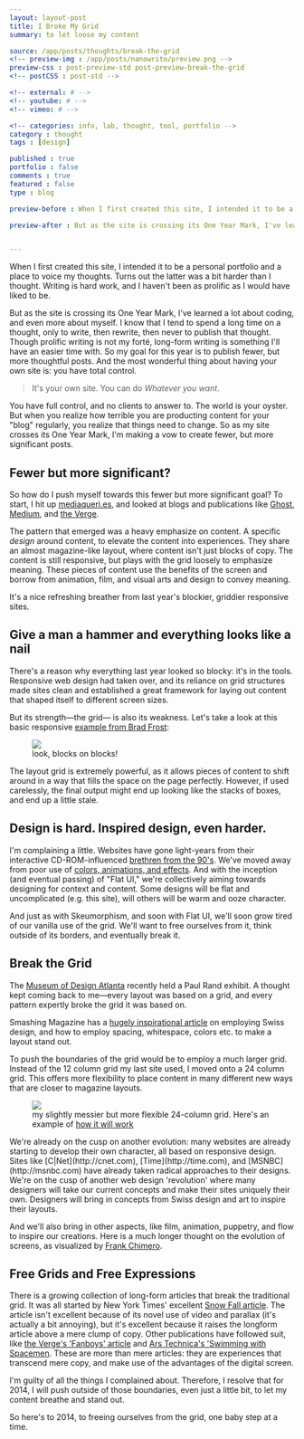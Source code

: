 ```yaml
---
layout: layout-post
title: I Broke My Grid
summary: to let loose my content

source: /app/posts/thoughts/break-the-grid
<!-- preview-img : /app/posts/nanowrito/preview.png -->
preview-css : post-preview-std post-preview-break-the-grid
<!-- postCSS : post-std -->

<!-- external: # -->
<!-- youtube: # -->
<!-- vimeo: # -->

<!-- categories: info, lab, thought, tool, portfolio -->
category : thought
tags : [design]

published : true
portfolio : false
comments : true
featured : false
type : blog

preview-before : When I first created this site, I intended it to be a personal portfolio and a place to voice my thoughts. Turns out the latter was a bit harder than I thought. Writing is hard work, and I haven't been as prolific as I would have liked to be. 

preview-after : But as the site is crossing its One Year Mark, I've learned a lot about coding, and even more about myself. I know that I tend to spend a long time on a thought, only to write, then rewrite, then never to publish that thought. Though prolific writing is not my forte, long-form writing is something I'll have an easier time with. So my goal for this year is to publish fewer, but more thoughtful posts. And the most wonderful thing about having your own site is- you have total control.


---
```



<p class="dropcap">When I first created this site, I intended it to be a personal portfolio and a place to voice my thoughts. Turns out the latter was a bit harder than I thought. Writing is hard work, and I haven't been as prolific as I would have liked to be. </p>

But as the site is crossing its One Year Mark, I've learned a lot about coding, and even more about myself. I know that I tend to spend a long time on a thought, only to write, then rewrite, then never to publish that thought. Though prolific writing is not my fort&eacute;, long-form writing is something I'll have an easier time with. So my goal for this year is to publish fewer, but more thoughtful posts. And the most wonderful thing about having your own site is: you have total control.

> It's your own site. You can do _Whatever you want_. 

You have full control, and no clients to answer to. The world is your oyster. But when you realize how terrible you are producting content for your "blog" regularly, you realize that things need to change. So as my site crosses its One Year Mark, I'm making a vow to create fewer, but more significant posts. 

## Fewer but more significant?

So how do I push myself towards this fewer but more significant goal? To start, I hit up [mediaqueri.es](http://mediaqueri.es), and  looked at blogs and publications like [Ghost](http://ghost.org), [Medium](https://medium.com/), and [the Verge](http://www.theverge.com/2014/3/26/5447466/fighting-dirty-behind-boxings-brain-damage-crisis).

The pattern that emerged was a heavy emphasize on content. A specific _design_ around content, to elevate the content into experiences. They share an almost magazine-like layout, where content isn't just blocks of copy. The content is still responsive, but plays with the grid loosely to emphasize meaning. These pieces of content use the benefits of the screen and borrow from animation, film, and visual arts and design to convey meaning.

It's a nice refreshing breather from last year's blockier, griddier responsive sites.



## Give a man a hammer and everything looks like a nail

There's a reason why everything last year looked so blocky: it's in the tools. Responsive web design had taken over, and its reliance on grid structures made sites clean and established a great framework for laying out content that shaped itself to different screen sizes.

But its strength&mdash;the grid&mdash; is also its weakness. Let's take a look at this basic responsive [example from Brad Frost](http://codepen.io/bradfrost/full/cgHtv):

<figure>
  <img src="{{page.source}}/codepen.png" />
  <figcaption>look, blocks on blocks!</figcaption>
</figure> The layout grid is extremely powerful, as it allows pieces of content to shift around in a way that fills the space on the page perfectly. However, if used carelessly, the final output might end up looking like the stacks of boxes, and end up a little stale.


## Design is hard. Inspired design, even harder.

I'm complaining a little. Websites have gone light-years from their interactive CD-ROM-influenced [brethren from the 90's](http://zachholman.com/posts/only-90s-developers/). We've moved away from poor use of [colors, animations, and effects](http://www2.warnerbros.com/spacejam/movie/jam.htm). And with the inception (and eventual passing) of "Flat UI," we're collectively aiming towards designing for context and content. Some designs will be flat and uncomplicated (e.g. this site), will others will be warm and ooze character.

And just as with Skeumorphism, and soon with Flat UI, we'll soon grow tired of our vanilla use of the grid. We'll want to free ourselves from it, think outside of its borders, and eventually break it.


## Break the Grid

The [Museum of Design Atlanta](http://www.museumofdesign.org/) recently held a Paul Rand exhibit. A thought kept coming back to me&mdash;every layout was based on a grid, and every pattern expertly broke the grid it was based on.

Smashing Magazine has a [hugely inspirational article](http://www.smashingmagazine.com/2009/07/17/lessons-from-swiss-style-graphic-design/) on employing Swiss design, and how to employ spacing, whitespace, colors etc. to make a layout stand out.

To push the boundaries of the grid would be to employ a much larger grid. Instead of the 12 column grid my last site used, I moved onto a 24 column grid. This offers more flexibility to place content in many different new ways that are closer to magazine layouts.


<figure class="figure-wide">
<img src="{{page.source}}/24-grid.png" />
<figcaption>my slightly messier but more flexible 24-column grid. Here's an example of <a href="{{page.source}}/layout.html">how it will work</a>
</figcaption>
</figure> We're already on the cusp on another evolution: many websites are already starting to develop their own character, all based on responsive design. Sites like [C|Net](http://cnet.com), [Time](http://time.com), and [MSNBC](http://msnbc.com) have already taken radical approaches to their designs. We're on the cusp of another web design 'revolution' where many designers will take our current concepts and make their sites uniquely their own. Designers will bring in concepts from Swiss design and art to inspire their layouts.

And we'll also bring in other aspects, like film, animation, puppetry, and flow to inspire our creations. Here is a much longer thought on the evolution of screens, as visualized by [Frank Chimero](http://frankchimero.com/talks/what-screens-want/transcript/).


## Free Grids and Free Expressions

There is a growing collection of long-form articles that break the traditional grid. It was all started by New York Times' excellent [Snow Fall article](http://www.nytimes.com/projects/2012/snow-fall/). The article isn't excellent because of its novel use of video and parallax (it's actually a bit annoying), but it's excellent because it raises the longform article above a mere clump of copy. Other publications have followed suit, like [the Verge's 'Fanboys' article](http://www.theverge.com/2014/1/21/5307992/inside-the-mind-of-a-fanboy) and [Ars Technica's 'Swimming with Spacemen](http://arstechnica.com/science/2013/03/swimming-with-spacemen/). These are more than mere articles: they are experiences that transcend mere copy, and make use of the advantages of the digital screen.

I'm guilty of all the things I complained about. Therefore, I resolve that for 2014, I will push outside of those boundaries, even just a little bit, to let my content breathe and stand out.

So here's to 2014, to freeing ourselves from the grid, one baby step at a time.

